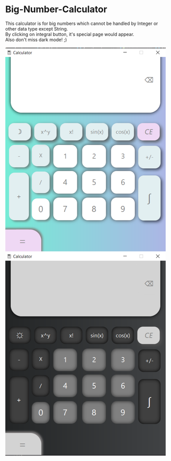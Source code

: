 # Big-Number-Calculator
This calculator is for big numbers which cannot be handled by Integer or other data type except String.
<br />By clicking on integral button, it's special page would appear.
<br />Also don't miss dark mode! ;)
<br/><br/>
![alt text](https://github.com/ayadaRD/Big-Number-Calculator/blob/master/1.png)
![alt text](https://github.com/ayadaRD/Big-Number-Calculator/blob/master/2.png)
